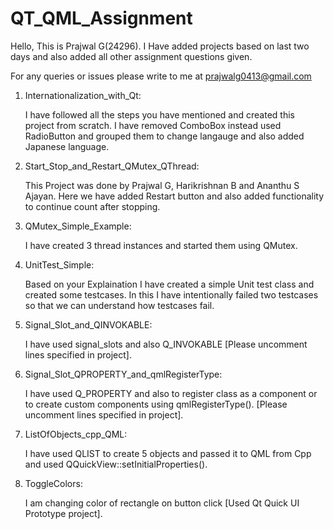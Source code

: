 # QT_QML_Assignment

Hello, This is Prajwal G(24296).
I Have added projects based on last two days and also added all other assignment questions given.

For any queries or issues please write to me at prajwalg0413@gmail.com 

1. Internationalization_with_Qt:

    I have followed all the steps you have mentioned and created this project from scratch.
    I have removed ComboBox instead used RadioButton and grouped them to change langauge and also added Japanese language.
    
2. Start_Stop_and_Restart_QMutex_QThread:

    This Project was done by Prajwal G, Harikrishnan B and Ananthu S Ajayan.
    Here we have added Restart button and also added functionality to continue count after stopping.
    
3. QMutex_Simple_Example:

    I have created 3 thread instances and started them using QMutex.
    
4. UnitTest_Simple:

    Based on your Explaination I have created a simple Unit test class and created some testcases.
    In this I have intentionally failed two testcases so that we can understand how testcases fail.
    
5. Signal_Slot_and_QINVOKABLE:

    I have used signal_slots and also Q_INVOKABLE [Please uncomment lines specified in project].
   
6. Signal_Slot_QPROPERTY_and_qmlRegisterType:

    I have used Q_PROPERTY and also to register class as a component or to create custom components using qmlRegisterType().
    [Please uncomment lines specified in project].

7. ListOfObjects_cpp_QML:

    I have used QLIST to create 5 objects and passed it to QML from Cpp and used QQuickView::setInitialProperties().
8. ToggleColors:

    I am changing color of rectangle on button click [Used Qt Quick UI Prototype project].

    

    
    
